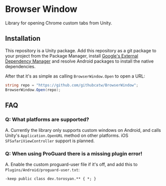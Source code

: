 # Browser Window
Library for opening Chrome custom tabs from Unity.

## Installation
This repository is a Unity package. Add this repository as a git package to your project from the Package Manager, install [Google's External Dependency Manager](https://github.com/googlesamples/unity-jar-resolver) and resolve Android packages to install the native dependencies.

After that it's as simple as calling `BrowserWindow.Open` to open a URL:
```c#
string repo = "https://github.com/githubcatw/BrowserWindow";
BrowserWindow.Open(repo);
```

## FAQ

### Q: What platforms are supported?
A. Currently the library only supports custom windows on Android, and calls Unity's `Application.OpenURL` method on other platforms. iOS `SFSafariViewController` support is planned.

### Q: When using ProGuard there is a missing plugin error!
A. Enable the custom proguard-user file if it's off, and add this to `Plugins/Android/proguard-user.txt`:
```
-keep public class dev.torosyan.** { *; }
```
